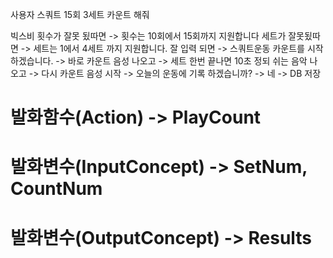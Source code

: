 사용자
스쿼트 15회 3세트 카운트 해줘

빅스비
횟수가 잘못 됬따면 -> 횟수는 10회에서 15회까지 지원합니다
세트가 잘못됬따면 -> 세트는 1에서 4세트 까지 지원합니다.
잘 입력 되면 -> 스쿼트운동 카운트를 시작 하겠습니다. -> 바로 카운트 음성 나오고  -> 세트 한번 끝나면 10초 정되 쉬는 음악 나오고
              -> 다시 카운트 음성 시작   -> 오늘의 운동에 기록 하겠습니까? -> 네 -> DB 저장



# 발화함수(Action) -> PlayCount
# 발화변수(InputConcept) -> SetNum, CountNum
# 발화변수(OutputConcept) -> Results